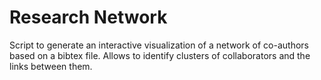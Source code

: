 # Research Network

Script to generate an interactive visualization of a network of co-authors based on a bibtex file. Allows to identify clusters of collaborators and the links between them.

